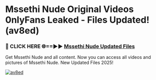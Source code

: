 # Mssethi Nude Original Videos 0nlyFans Leaked - Files Updated! (av8ed)

<h3>🔴 CLICK HERE 🌐==►► <a href="https://tinyurl.com/52m3yx9h" rel="nofollow">Mssethi Nude Updated Files</a></h3>

Get Mssethi Nude and all content. Now you can access all videos and pictures of Mssethi Nude. New Updated Files 2025!

[![av8ed](https://i.imgur.com/TnHtlc8.gif)](https://tinyurl.com/52m3yx9h)

